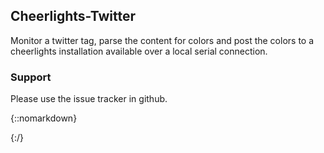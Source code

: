 ## Cheerlights-Twitter

Monitor a twitter tag, parse the content for colors and post
the colors to a cheerlights installation available over a local
serial connection.

### Support

Please use the issue tracker in github.

{::nomarkdown}
<!-- Global site tag (gtag.js) - Google Analytics -->
<script async src="https://www.googletagmanager.com/gtag/js?id=UA-27798889-1"></script>
<script>
  window.dataLayer = window.dataLayer || [];
  function gtag(){dataLayer.push(arguments);}
  gtag('js', new Date());

  gtag('config', 'UA-27798889-1');
 </script>
{:/}
